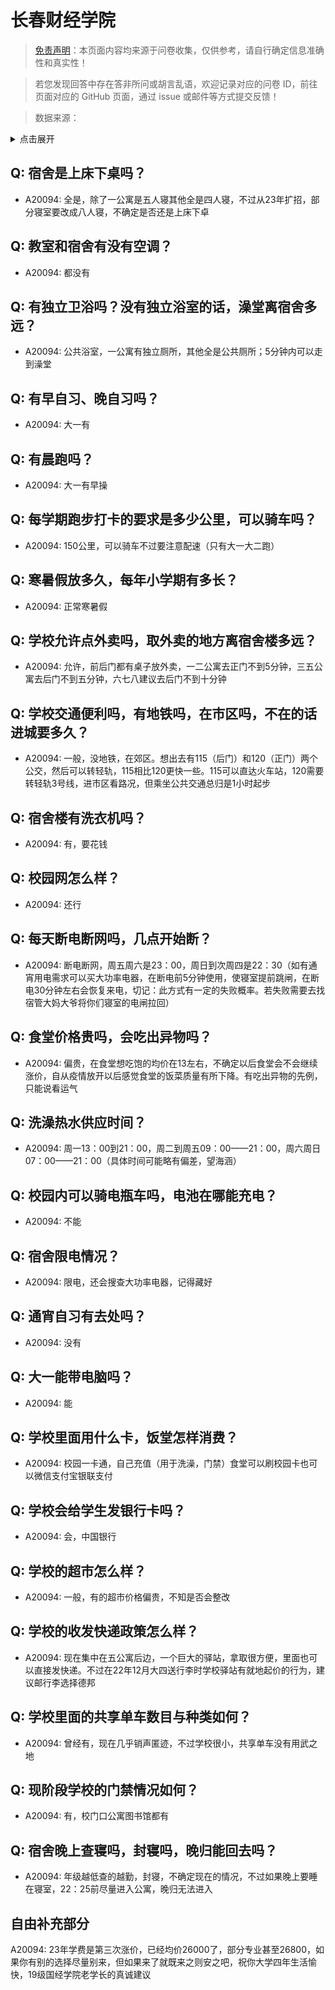 # 长春财经学院

> [免责声明](https://colleges.chat/#_3)：本页面内容均来源于问卷收集，仅供参考，请自行确定信息准确性和真实性！

> 若您发现回答中存在答非所问或胡言乱语，欢迎记录对应的问卷 ID，前往页面对应的 GitHub 页面，通过 issue 或邮件等方式提交反馈！

> 数据来源：

<details><summary>点击展开</summary>
<ul>
<li>A20094: 匿名 (2023 年 06 月)</li>
</ul>
</details>

## Q: 宿舍是上床下桌吗？

- A20094: 全是，除了一公寓是五人寝其他全是四人寝，不过从23年扩招，部分寝室要改成八人寝，不确定是否还是上床下卓

## Q: 教室和宿舍有没有空调？

- A20094: 都没有

## Q: 有独立卫浴吗？没有独立浴室的话，澡堂离宿舍多远？

- A20094: 公共浴室，一公寓有独立厕所，其他全是公共厕所；5分钟内可以走到澡堂

## Q: 有早自习、晚自习吗？

- A20094: 大一有

## Q: 有晨跑吗？

- A20094: 大一有早操

## Q: 每学期跑步打卡的要求是多少公里，可以骑车吗？

- A20094: 150公里，可以骑车不过要注意配速（只有大一大二跑）

## Q: 寒暑假放多久，每年小学期有多长？

- A20094: 正常寒暑假

## Q: 学校允许点外卖吗，取外卖的地方离宿舍楼多远？

- A20094: 允许，前后门都有桌子放外卖，一二公寓去正门不到5分钟，三五公寓去后门不到五分钟，六七八建议去后门不到十分钟

## Q: 学校交通便利吗，有地铁吗，在市区吗，不在的话进城要多久？

- A20094: 一般，没地铁，在郊区。想出去有115（后门）和120（正门）两个公交，然后可以转轻轨，115相比120更快一些。115可以直达火车站，120需要转轻轨3号线，进市区看路况，但乘坐公共交通总归是1小时起步

## Q: 宿舍楼有洗衣机吗？

- A20094: 有，要花钱

## Q: 校园网怎么样？

- A20094: 还行

## Q: 每天断电断网吗，几点开始断？

- A20094: 断电断网，周五周六是23：00，周日到次周四是22：30（如有通宵用电需求可以买大功率电器，在断电前5分钟使用，使寝室提前跳闸，在断电30分钟左右会恢复来电，切记：此方式有一定的失败概率。若失败需要去找宿管大妈大爷将你们寝室的电闸拉回）

## Q: 食堂价格贵吗，会吃出异物吗？

- A20094: 偏贵，在食堂想吃饱的均价在13左右，不确定以后食堂会不会继续涨价，自从疫情放开以后感觉食堂的饭菜质量有所下降。有吃出异物的先例，只能说看运气

## Q: 洗澡热水供应时间？

- A20094: 周一13：00到21：00，周二到周五09：00——21：00，周六周日07：00——21：00（具体时间可能略有偏差，望海涵）

## Q: 校园内可以骑电瓶车吗，电池在哪能充电？

- A20094: 不能

## Q: 宿舍限电情况？

- A20094: 限电，还会搜查大功率电器，记得藏好

## Q: 通宵自习有去处吗？

- A20094: 没有

## Q: 大一能带电脑吗？

- A20094: 能

## Q: 学校里面用什么卡，饭堂怎样消费？

- A20094: 校园一卡通，自己充值（用于洗澡，门禁）食堂可以刷校园卡也可以微信支付宝银联支付

## Q: 学校会给学生发银行卡吗？

- A20094: 会，中国银行

## Q: 学校的超市怎么样？

- A20094: 一般，有的超市价格偏贵，不知是否会整改

## Q: 学校的收发快递政策怎么样？

- A20094: 现在集中在五公寓后边，一个巨大的驿站，拿取很方便，里面也可以直接发快递。不过在22年12月大四送行李时学校驿站有就地起价的行为，建议邮行李选择德邦

## Q: 学校里面的共享单车数目与种类如何？

- A20094: 曾经有，现在几乎销声匿迹，不过学校很小，共享单车没有用武之地

## Q: 现阶段学校的门禁情况如何？

- A20094: 有，校门口公寓图书馆都有

## Q: 宿舍晚上查寝吗，封寝吗，晚归能回去吗？

- A20094: 年级越低查的越勤，封寝，不确定现在的情况，不过如果晚上要睡在寝室，22：25前尽量进入公寓，晚归无法进入

## 自由补充部分

A20094: 23年学费是第三次涨价，已经均价26000了，部分专业甚至26800，如果你有别的选择尽量别来，但如果来了就既来之则安之吧，祝你大学四年生活愉快，19级国经学院老学长的真诚建议
